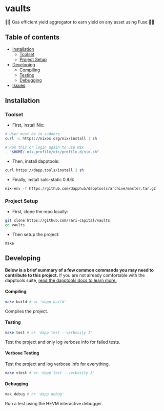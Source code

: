 # vaults

🧙‍♂️ Gas efficient yield aggregator to earn yield on any asset using Fuse 🧙‍♂️

## Table of contents

- [Installation](#installation)
  - [Toolset](#toolset)
  - [Project Setup](#project-setup)
- [Developing](#developing)
  - [Compiling](#compiling)
  - [Testing](#testing)
  - [Debugging](#debugging)
- [Issues](https://github.com/rari-capital/vaults/projects/1)

## Installation

### Toolset

- First, install Nix:

```sh
# User must be in sudoers
curl -L https://nixos.org/nix/install | sh

# Run this or login again to use Nix
. "$HOME/.nix-profile/etc/profile.d/nix.sh"
```

- Then, install dapptools:

```sh
curl https://dapp.tools/install | sh
```

- Finally, install solc-static 0.8.6:

```sh
nix-env -f https://github.com/dapphub/dapptools/archive/master.tar.gz -iA solc-static-versions.solc_0_8_6
```

### Project Setup

- First, clone the repo locally:

```sh
git clone https://github.com/rari-capital/vaults
cd vaults
```

- Then setup the project:

```
make
```

## Developing

**Below is a brief summary of a few common commands you may need to contribute to this project.** If you are not already comfortable with the dapptools suite, [read the dapptools docs to learn more.](https://github.com/dapphub/dapptools/tree/master/src/dapp)

#### Compiling

```sh
make build # or 'dapp build'
```

Compiles the project.

#### Testing

```sh
make test # or 'dapp test --verbosity 1'
```

Test the project and only log verbose info for failed tests.

#### Verbose Testing

Test the project and log verbose info for everything.

```sh
make vtest # or 'dapp test --verbosity 3'
```

#### Debugging

```sh
mak debug # or 'dapp debug'
```

Run a test using the HEVM interactive debugger.
